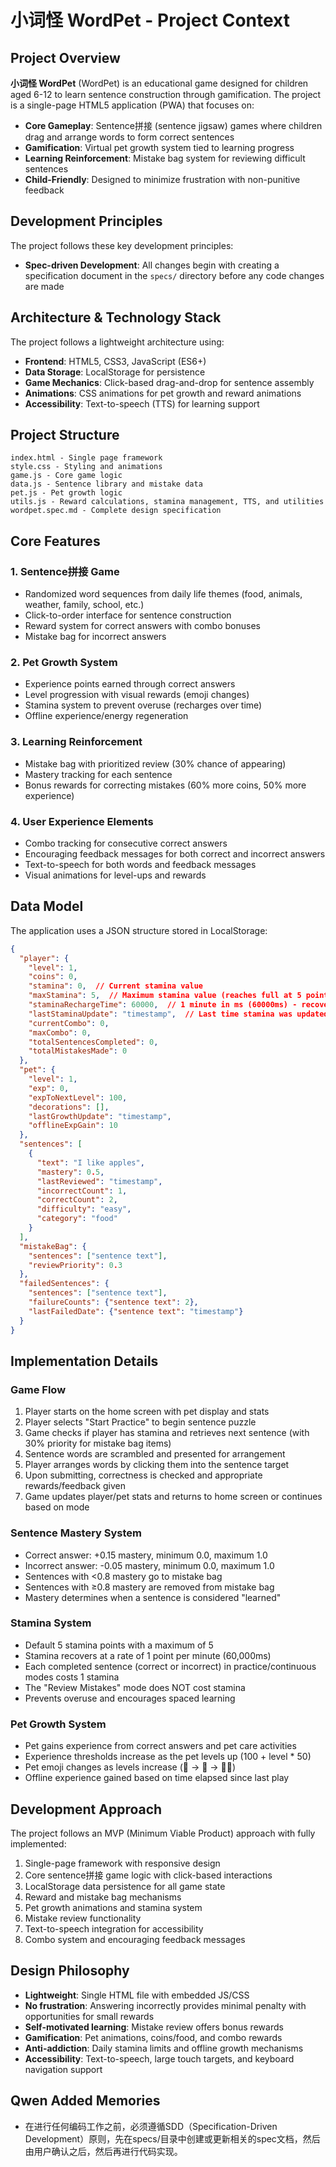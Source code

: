 # 小词怪 WordPet - Project Context

## Project Overview

**小词怪 WordPet** (WordPet) is an educational game designed for children aged 6-12 to learn sentence construction through gamification. The project is a single-page HTML5 application (PWA) that focuses on:

- **Core Gameplay**: Sentence拼接 (sentence jigsaw) games where children drag and arrange words to form correct sentences
- **Gamification**: Virtual pet growth system tied to learning progress
- **Learning Reinforcement**: Mistake bag system for reviewing difficult sentences
- **Child-Friendly**: Designed to minimize frustration with non-punitive feedback

## Development Principles

The project follows these key development principles:

- **Spec-driven Development**: All changes begin with creating a specification document in the `specs/` directory before any code changes are made

## Architecture & Technology Stack

The project follows a lightweight architecture using:
- **Frontend**: HTML5, CSS3, JavaScript (ES6+)
- **Data Storage**: LocalStorage for persistence
- **Game Mechanics**: Click-based drag-and-drop for sentence assembly
- **Animations**: CSS animations for pet growth and reward animations
- **Accessibility**: Text-to-speech (TTS) for learning support

## Project Structure

```
index.html - Single page framework
style.css - Styling and animations
game.js - Core game logic
data.js - Sentence library and mistake data
pet.js - Pet growth logic
utils.js - Reward calculations, stamina management, TTS, and utilities
wordpet.spec.md - Complete design specification
```

## Core Features

### 1. Sentence拼接 Game
- Randomized word sequences from daily life themes (food, animals, weather, family, school, etc.)
- Click-to-order interface for sentence construction
- Reward system for correct answers with combo bonuses
- Mistake bag for incorrect answers

### 2. Pet Growth System
- Experience points earned through correct answers
- Level progression with visual rewards (emoji changes)
- Stamina system to prevent overuse (recharges over time)
- Offline experience/energy regeneration

### 3. Learning Reinforcement
- Mistake bag with prioritized review (30% chance of appearing)
- Mastery tracking for each sentence
- Bonus rewards for correcting mistakes (60% more coins, 50% more experience)

### 4. User Experience Elements
- Combo tracking for consecutive correct answers
- Encouraging feedback messages for both correct and incorrect answers
- Text-to-speech for both words and feedback messages
- Visual animations for level-ups and rewards

## Data Model

The application uses a JSON structure stored in LocalStorage:
```json
{
  "player": {
    "level": 1,
    "coins": 0,
    "stamina": 0,  // Current stamina value
    "maxStamina": 5,  // Maximum stamina value (reaches full at 5 points)
    "staminaRechargeTime": 60000,  // 1 minute in ms (60000ms) - recovers 1 point per minute
    "lastStaminaUpdate": "timestamp",  // Last time stamina was updated
    "currentCombo": 0,
    "maxCombo": 0,
    "totalSentencesCompleted": 0,
    "totalMistakesMade": 0
  },
  "pet": {
    "level": 1,
    "exp": 0,
    "expToNextLevel": 100,
    "decorations": [],
    "lastGrowthUpdate": "timestamp",
    "offlineExpGain": 10
  },
  "sentences": [
    {
      "text": "I like apples",
      "mastery": 0.5,
      "lastReviewed": "timestamp",
      "incorrectCount": 1,
      "correctCount": 2,
      "difficulty": "easy",
      "category": "food"
    }
  ],
  "mistakeBag": {
    "sentences": ["sentence text"],
    "reviewPriority": 0.3
  },
  "failedSentences": {
    "sentences": ["sentence text"],
    "failureCounts": {"sentence text": 2},
    "lastFailedDate": {"sentence text": "timestamp"}
  }
}
```

## Implementation Details

### Game Flow
1. Player starts on the home screen with pet display and stats
2. Player selects "Start Practice" to begin sentence puzzle
3. Game checks if player has stamina and retrieves next sentence (with 30% priority for mistake bag items)
4. Sentence words are scrambled and presented for arrangement
5. Player arranges words by clicking them into the sentence target
6. Upon submitting, correctness is checked and appropriate rewards/feedback given
7. Game updates player/pet stats and returns to home screen or continues based on mode

### Sentence Mastery System
- Correct answer: +0.15 mastery, minimum 0.0, maximum 1.0
- Incorrect answer: -0.05 mastery, minimum 0.0, maximum 1.0
- Sentences with <0.8 mastery go to mistake bag
- Sentences with ≥0.8 mastery are removed from mistake bag
- Mastery determines when a sentence is considered "learned"

### Stamina System
- Default 5 stamina points with a maximum of 5
- Stamina recovers at a rate of 1 point per minute (60,000ms) 
- Each completed sentence (correct or incorrect) in practice/continuous modes costs 1 stamina
- The "Review Mistakes" mode does NOT cost stamina
- Prevents overuse and encourages spaced learning

### Pet Growth System
- Pet gains experience from correct answers and pet care activities
- Experience thresholds increase as the pet levels up (100 + level * 50)
- Pet emoji changes as levels increase (🐶 → 🐩 → 🐕‍🦺)
- Offline experience gained based on time elapsed since last play

## Development Approach

The project follows an MVP (Minimum Viable Product) approach with fully implemented:
1. Single-page framework with responsive design
2. Core sentence拼接 game logic with click-based interactions
3. LocalStorage data persistence for all game state
4. Reward and mistake bag mechanisms
5. Pet growth animations and stamina system
6. Mistake review functionality
7. Text-to-speech integration for accessibility
8. Combo system and encouraging feedback messages

## Design Philosophy

- **Lightweight**: Single HTML file with embedded JS/CSS
- **No frustration**: Answering incorrectly provides minimal penalty with opportunities for small rewards
- **Self-motivated learning**: Mistake review offers bonus rewards
- **Gamification**: Pet animations, coins/food, and combo rewards
- **Anti-addiction**: Daily stamina limits and offline growth mechanisms
- **Accessibility**: Text-to-speech, large touch targets, and keyboard navigation support

## Qwen Added Memories
- 在进行任何编码工作之前，必须遵循SDD（Specification-Driven Development）原则，先在specs/目录中创建或更新相关的spec文档，然后由用户确认之后，然后再进行代码实现。
